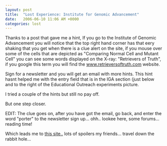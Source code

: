 ```yaml
---
layout: post
title:  "Lost Experience: Institute for Genomic Advancement"
date:   2006-06-10 11:06 AM +0000
categories: lost
---
```

Thanks to a post that gave me a hint, If you go to the Institute of Genomic Advancement you will notice that the top right hand corner has that eery shaking that you get when there is a clue alert on the site, if you mouse over some of the cells that are depicted as "Comparing Normal Cell and Mutant Cell" you can see some words displayed on the X-ray:
"Retrievers of Truth", if you google this term you will find the
<a href="http://www.retrieversoftruth.com">www.retrieversoftruth.com</a> website.

Sign for a newsletter and you will get an email with more hints. This hint hasnt helped me with the entry field that is in the IGA section (just below and to the right of the Educational Outreach experiments picture.

I tried a couple of the hints but still no pay off. 

But one step closer.

EDIT: The clue goes on, after you have got the email, go back, and enter the word "porter" to the newsletter sign up... ohh.. lookee here, some forums... reading time!

Which leads me to <a href="http://emri.perception.net/">this site..</a> lots of spoilers my friends... travel down the rabbit hole...